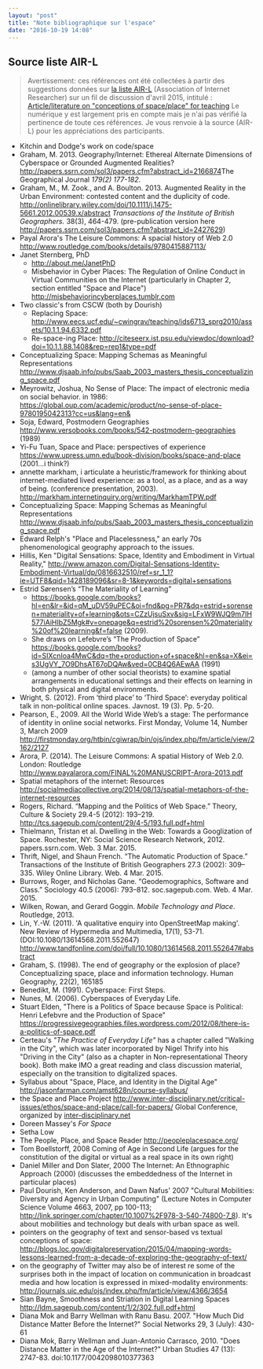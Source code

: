 ```yaml
---
layout: "post"
title: "Note bibliographique sur l'espace"
date: "2016-10-19 14:08"
---
```



## Source liste AIR-L
> Avertissement: ces références ont été collectées à partir des suggestions données sur [la liste AIR-L](http://listserv.aoir.org/listinfo.cgi/air-l-aoir.org) (Association of Internet Researcher) sur un fil de discussion d'avril 2015, intitulé : [Article/literature on "conceptions of space/place" for teaching](http://listserv.aoir.org/pipermail/air-l-aoir.org/2015-April/thread.html#20)
> Le numérique y est largement pris en compte mais je n'ai pas vérifié la pertinence de toute ces références. Je vous renvoie à la source (AIR-L) pour les appréciations des participants. 

* Kitchin and Dodge's work on code/space
* Graham, M. 2013. Geography/Internet: Ethereal Alternate Dimensions of Cyberspace or Grounded Augmented Realities? <http://papers.ssrn.com/sol3/papers.cfm?abstract_id=2166874>The Geographical Journal *179(2) 177-182*.
* Graham, M., M. Zook., and A. Boulton. 2013. Augmented Reality in the Urban Environment: contested content and the duplicity of code. <http://onlinelibrary.wiley.com/doi/10.1111/j.1475-5661.2012.00539.x/abstract> *Transactions of the Institute of British Geographers.* 38(3), 464-479. (pre-publication version here <http://papers.ssrn.com/sol3/papers.cfm?abstract_id=2427629>)
* Payal Arora's The Leisure Commons: A spacial history of Web 2.0 http://www.routledge.com/books/details/9780415887113/
* Janet Sternberg, PhD
  * http://about.me/JanetPhD
  * Misbehavior in Cyber Places: The Regulation of Online Conduct in Virtual
  Communities on the Internet (particularly in Chapter 2, section entitled
  "Space and Place") http://misbehaviorincyberplaces.tumblr.com
* Two classic's from CSCW (both by Dourish)
  * Replacing Space: http://www.eecs.ucf.edu/~cwingrav/teaching/ids6713_sprg2010/assets/10.1.1.94.6332.pdf
  * Re-space-ing Place: http://citeseerx.ist.psu.edu/viewdoc/download?doi=10.1.1.88.1408&rep=rep1&type=pdf
* Conceptualizing Space: Mapping Schemas as Meaningful Representations http://www.djsaab.info/pubs/Saab_2003_masters_thesis_conceptualizing_space.pdf
* Meyrowitz, Joshua, No Sense of Place: The impact of electronic media on
social behavior.  in 1986: https://global.oup.com/academic/product/no-sense-of-place-9780195042313?cc=us&lang=en&
* Soja, Edward, Postmodern Geographies <http://www.versobooks.com/books/542-postmodern-geographies> (1989)
* Yi-Fu Tuan, Space and Place: perspectives of experience <https://www.upress.umn.edu/book-division/books/space-and-place> (2001...i
think?)
* annette markham, i articulate a heuristic/framework for thinking about internet-mediated lived experience: as a tool, as a place, and as a way of being.  (conference presentation, 2003).  http://markham.internetinquiry.org/writing/MarkhamTPW.pdf
* Conceptualizing Space: Mapping Schemas as Meaningful Representations http://www.djsaab.info/pubs/Saab_2003_masters_thesis_conceptualizing_space.pdf
* Edward Relph's "Place and Placelessness," an early 70s phenomenological geography approach to the issues.
* Hillis, Ken "Digital Sensations: Space, Identity and Embodiment in Virtual Reality," http://www.amazon.com/Digital-Sensations-Identity-Embodiment-Virtual/dp/0816632510/ref=sr_1_1?ie=UTF8&qid=1428189096&sr=8-1&keywords=digital+sensations
* Estrid Sørensen’s “The Materiality of Learning”
  *  <https://books.google.com/books?hl=en&lr=&id=qM_uDV59uPEC&oi=fnd&pg=PR7&dq=estrid+sorensen+materiality+of+learning&ots=CZzUjsuSxv&sig=LFxW9WJQ9m7IH577iAiHIbZ5Mgk#v=onepage&q=estrid%20sorensen%20materiality%20of%20learning&f=false> (2009).
  * She draws on Lefebvre’s “The Production of Space” <https://books.google.com/books?id=SIXcnIoa4MwC&dq=the+production+of+space&hl=en&sa=X&ei=s3UgVY_7O9DhsAT67oDQAw&ved=0CB4Q6AEwAA> (1991)
  * (among a number of other social theorists) to examine spatial arrangements in educational settings and their effects on learning in both physical and digital environments.
* Wright, S. (2012). From ‘third place’ to ‘Third Space’: everyday political talk in non-political online spaces. Javnost. 19 (3). Pp. 5-20.
* Pearson, E., 2009. All the World Wide Web’s a stage: The performance of identity in online social networks. First Monday, Volume 14, Number 3, March 2009 http://firstmonday.org/htbin/cgiwrap/bin/ojs/index.php/fm/article/view/2162/2127
* Arora, P. (2014). The Leisure Commons: A spatial History of Web 2.0. London: Routledge http://www.payalarora.com/FINAL%20MANUSCRIPT-Arora-2013.pdf
* Spatial metaphors of the internet: Resources http://socialmediacollective.org/2014/08/13/spatial-metaphors-of-the-internet-resources
* Rogers, Richard. “Mapping and the Politics of Web Space.” Theory, Culture & Society 29.4-5 (2012): 193–219. http://tcs.sagepub.com/content/29/4-5/193.full.pdf+html
* Thielmann, Tristan et al. Dwelling in the Web: Towards a Googlization of Space. Rochester, NY: Social Science Research Network, 2012. papers.ssrn.com. Web. 3 Mar. 2015.
* Thrift, Nigel, and Shaun French. “The Automatic Production of Space.” Transactions of the Institute of British Geographers 27.3 (2002): 309–335. Wiley Online Library. Web. 4 Mar. 2015.
* Burrows, Roger, and Nicholas Gane. “Geodemographics, Software and Class.” Sociology 40.5 (2006): 793–812. soc.sagepub.com. Web. 4 Mar. 2015.
* Wilken, Rowan, and Gerard Goggin. *Mobile Technology and Place*. Routledge, 2013.
* Lin, Y.-W. (2011). 'A qualitative enquiry into OpenStreetMap making'. New Review of Hypermedia and Multimedia, 17(1), 53-71. (DOI:10.1080/13614568.2011.552647) http://www.tandfonline.com/doi/full/10.1080/13614568.2011.552647#abstract
* Graham, S. (1998). The end of geography or the explosion of place? Conceptualizing space, place and information technology. Human Geography, 22(2), 165­185
* Benedikt, M. (1991). Cyberspace: First Steps.
* Nunes, M. (2006). Cyberspaces of Everyday Life.
* Stuart Elden, "There is a Politics of Space because Space is Political: Henri Lefebvre and the Production of Space" https://progressivegeographies.files.wordpress.com/2012/08/there-is-a-politics-of-space.pdf
* Certeau's *"The Practice of Everyday Life"* has a chapter called "Walking in the City", which was later incorporated by Nigel Thrify into his "Driving in the City" (also as a chapter in Non-representational Theory book). Both make IMO a great reading and class discussion material, especially on the transition to digitalized spaces.
* Syllabus about "Space, Place, and Identity in the Digital Age" http://jasonfarman.com/amst628n/course-syllabus/
* the Space and Place Project <http://www.inter-disciplinary.net/critical-issues/ethos/space-and-place/call-for-papers/> Global Conference, organized by [inter-disciplinary.net](http://inter-disciplinary.net)
* Doreen Massey's *For Space*
* Setha Low
* The People, Place, and Space Reader http://peopleplacespace.org/
* Tom Boellstorff, 2008 Coming of Age in Second Life (argues for the constitution of the digital or virtual as a real space in its own right)
* Daniel Miller and Don Slater, 2000 The Internet: An Ethnographic Approach (2000) (discusses the embeddedness of the Internet in particular places)
* Paul Dourish, Ken Anderson, and Dawn Nafus' 2007 "Cultural Mobilities: Diversity and Agency in Urban Computing"  (Lecture Notes in Computer Science Volume 4663, 2007, pp 100-113; http://link.springer.com/chapter/10.1007%2F978-3-540-74800-7_8). It's about mobilities and technology but deals with urban space as well.
* pointers on the geography of text and sensor-based vs textual conceptions of space: http://blogs.loc.gov/digitalpreservation/2015/04/mapping-words-lessons-learned-from-a-decade-of-exploring-the-geography-of-text/
* on the geography of Twitter may also be of interest re some of the surprises both in the impact of location on communication in broadcast media and how location is expressed in mixed-modality environments: http://journals.uic.edu/ojs/index.php/fm/article/view/4366/3654
* Sian Bayne, Smoothness and Striation in Digital Learning Spaces <http://ldm.sagepub.com/content/1/2/302.full.pdf+html>
* Diana Mok and Barry Wellman with Ranu Basu. 2007. "How Much Did Distance Matter Before the Internet?" Social Networks 29, 3 (July): 430-61
* Diana Mok, Barry Wellman and Juan-Antonio Carrasco, 2010. "Does Distance  Matter in the Age of the Internet?" Urban Studies 47 (13): 2747-83. doi:10.1177/0042098010377363
